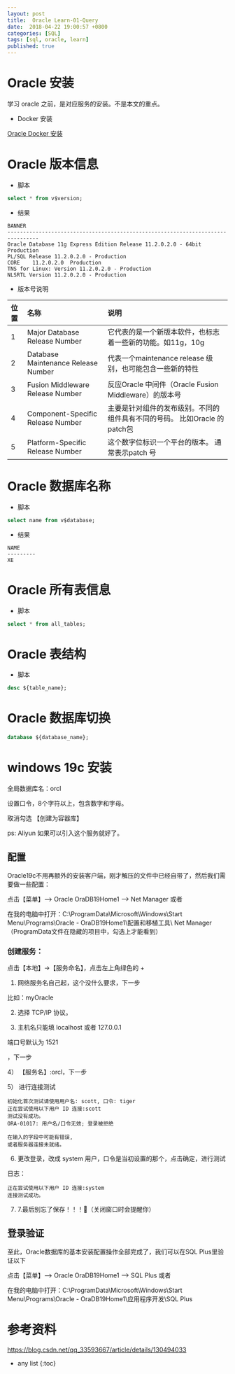 ```yaml
---
layout: post
title:  Oracle Learn-01-Query
date:  2018-04-22 19:00:57 +0800
categories: [SQL]
tags: [sql, oracle, learn]
published: true
---
```



# Oracle 安装

学习 oracle 之前，是对应服务的安装。不是本文的重点。

- Docker 安装

[Oracle Docker 安装](https://houbb.github.io/2018/04/21/docker-install-oracle)

# Oracle 版本信息

- 脚本

```sql
select * from v$version;
```

- 结果

```
BANNER
--------------------------------------------------------------------------------
Oracle Database 11g Express Edition Release 11.2.0.2.0 - 64bit Production
PL/SQL Release 11.2.0.2.0 - Production
CORE	11.2.0.2.0	Production
TNS for Linux: Version 11.2.0.2.0 - Production
NLSRTL Version 11.2.0.2.0 - Production
```

- 版本号说明

| 位置 | 名称 | 说明|
|:----|:----|:----|
| 1 | Major Database Release Number | 它代表的是一个新版本软件，也标志着一些新的功能。如11g，10g |
| 2 | Database Maintenance Release Number | 代表一个maintenance release 级别，也可能包含一些新的特性 |
| 3 | Fusion Middleware Release Number | 反应Oracle 中间件（Oracle Fusion Middleware）的版本号 |
| 4 | Component-Specific Release Number | 主要是针对组件的发布级别。不同的组件具有不同的号码。 比如Oracle 的patch包 |
| 5 | Platform-Specific Release Number | 这个数字位标识一个平台的版本。 通常表示patch 号 |


# Oracle 数据库名称

- 脚本

```sql
select name from v$database;
```

- 结果

```
NAME
---------
XE
```

# Oracle 所有表信息

- 脚本

```sql
select * from all_tables;
```

# Oracle 表结构

- 脚本

```sql
desc ${table_name};
```

# Oracle 数据库切换

```sql
database ${database_name};
```


# windows 19c 安装

全局数据库名：orcl

设置口令，8个字符以上，包含数字和字母。

取消勾选 【创建为容器库】

ps: Aliyun 如果可以引入这个服务就好了。

## 配置

Oracle19c不用再额外的安装客户端，刚才解压的文件中已经自带了，然后我们需要做一些配置：

点击【菜单】–> Oracle OraDB19Home1 --> Net Manager 或者

在我的电脑中打开：C:\ProgramData\Microsoft\Windows\Start Menu\Programs\Oracle - OraDB19Home1\配置和移植工具\ Net Manager（ProgramData文件在隐藏的项目中，勾选上才能看到）

### 创建服务：

点击【本地】->【服务命名】，点击左上角绿色的 +

1) 网络服务名自己起，这个没什么要求，下一步

比如：myOracle

2) 选择 TCP/IP 协议。

3) 主机名只能填 localhost 或者 127.0.0.1

端口号默认为 1521

，下一步

4） 【服务名】:orcl，下一步


5） 进行连接测试


```
初始化首次测试请使用用户名: scott, 口令: tiger
正在尝试使用以下用户 ID 连接:scott
测试没有成功。
ORA-01017: 用户名/口令无效; 登录被拒绝

在输入的字段中可能有错误, 
或者服务器连接未就绪。 
```
6) 更改登录，改成 system 用户，口令是当初设置的那个，点击确定，进行测试

日志：

```
正在尝试使用以下用户 ID 连接:system
连接测试成功。
```

7) 7.最后别忘了保存！！！💢（关闭窗口时会提醒你）

## 登录验证

至此，Oracle数据库的基本安装配置操作全部完成了，我们可以在SQL Plus里验证以下

点击【菜单】–> Oracle OraDB19Home1 --> SQL Plus 或者

在我的电脑中打开：C:\ProgramData\Microsoft\Windows\Start Menu\Programs\Oracle - OraDB19Home1\应用程序开发\SQL Plus




# 参考资料

https://blog.csdn.net/qq_33593667/article/details/130494033

* any list
{:toc}









 





